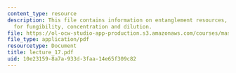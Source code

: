 ```yaml
---
content_type: resource
description: This file contains information on entanglement resources, measures, proofs
  for fungibility, concentration and dilution.
file: https://ol-ocw-studio-app-production.s3.amazonaws.com/courses/mas-865j-quantum-information-science-spring-2006/10e231598a7a933d3faa14e65f309c82_lecture_17.pdf
file_type: application/pdf
resourcetype: Document
title: lecture_17.pdf
uid: 10e23159-8a7a-933d-3faa-14e65f309c82
---
```

